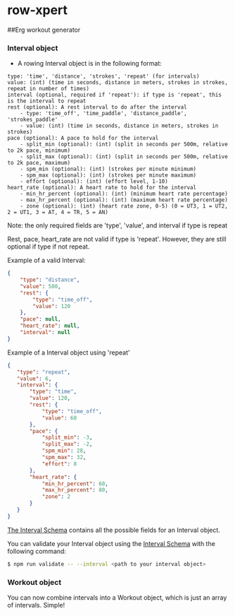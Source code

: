 # row-xpert
##Erg workout generator


### Interval object
- A rowing Interval object is in the following format: 
```
type: 'time', 'distance', 'strokes', 'repeat' (for intervals)
value: (int) (time in seconds, distance in meters, strokes in strokes, repeat in number of times)
interval (optional, required if 'repeat'): if type is 'repeat', this is the interval to repeat
rest (optional): A rest interval to do after the interval
    - type: 'time_off', 'time_paddle', 'distance_paddle', 'strokes_paddle'
    - value: (int) (time in seconds, distance in meters, strokes in strokes)
pace (optional): A pace to hold for the interval
    - split_min (optional): (int) (split in seconds per 500m, relative to 2k pace, minimum)
    - split_max (optional): (int) (split in seconds per 500m, relative to 2k pace, maximum)
    - spm_min (optional): (int) (strokes per minute minimum)
    - spm_max (optional): (int) (strokes per minute maximum)
    - effort (optional): (int) (effort level, 1-10)
heart_rate (optional): A heart rate to hold for the interval
    - min_hr_percent (optional): (int) (minimum heart rate percentage)
    - max_hr_percent (optional): (int) (maximum heart rate percentage)
    - zone (optional): (int) (heart rate zone, 0-5) (0 = UT3, 1 = UT2, 2 = UT1, 3 = AT, 4 = TR, 5 = AN)
```

Note: the only required fields are 'type', 'value', and interval if type is repeat

Rest, pace, heart_rate are not valid if type is 'repeat'.  However, they are still optional if type if not repeat. 

Example of a valid Interval:

```json
{
    "type": "distance",
    "value": 500,
    "rest": {
        "type": "time_off",
        "value": 120
    },
    "pace": null,
    "heart_rate": null,
    "interval": null
}
```
Example of a Interval object using 'repeat'

 ```json 
{
    "type": "repeat",
    "value": 6,
    "interval": {
        "type": "time",
        "value": 120,
        "rest": {
            "type": "time_off",
            "value": 60
        },
        "pace": {
            "split_min": -3,
            "split_max": -2,
            "spm_min": 28,
            "spm_max": 32,
            "effort": 8
        },
        "heart_rate": {
            "min_hr_percent": 60,
            "max_hr_percent": 80,
            "zone": 2
        }
    }
}
```

[The Interval Schema](interval_schema.json) contains all the possible fields for an Interval object.

You can validate your Interval object using the [Interval Schema](workout_schema.json) with the following command:

```bash
$ npm run validate -- --interval <path to your interval object>
```

### Workout object
You can now combine intervals into a Workout object, which is just an array of intervals. Simple!

